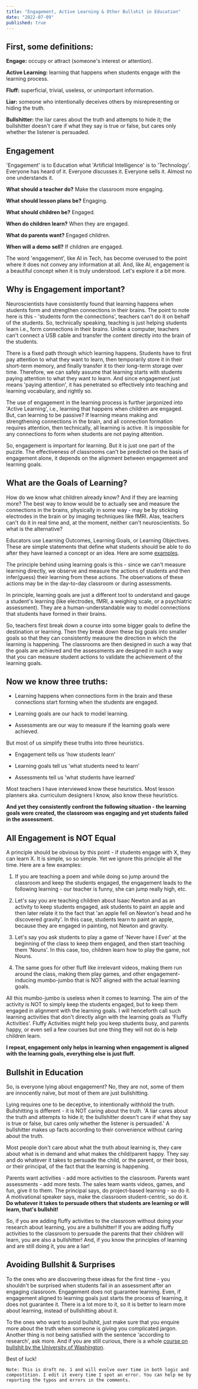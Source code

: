 ```yaml
---
title: "Engagement, Active Learning & Other Bullshit in Education"
date: "2022-07-09"
published: true
---
```

First, some definitions:
------------------------

**Engage:** occupy or attract (someone's interest or attention).

**Active Learning:** learning that happens when students engage with the learning process.

**Fluff:** superficial, trivial, useless, or unimportant information.

**Liar:** someone who intentionally deceives others by misrepresenting or hiding the truth.

**Bullshitter:** the liar cares about the truth and attempts to hide it; the bullshitter doesn't care if what they say is true or false, but cares only whether the listener is persuaded.

**Engagement**
--------------

'Engagement' is to Education what 'Artificial Intelligence' is to 'Technology'. Everyone has heard of it. Everyone discusses it. Everyone sells it. Almost no one understands it.

**What should a teacher do?** Make the classroom more engaging.

**What should lesson plans be?** Engaging.

**What should children be?** Engaged.

**When do children learn?** When they are engaged.

**What do parents want?** Engaged children.

**When will a demo sell?** If children are engaged.

The word 'engagement', like AI in Tech, has become overused to the point where it does not convey any information at all. And, like AI, engagement is a beautiful concept when it is truly understood. Let's explore it a bit more.

Why is Engagement important?
----------------------------

Neuroscientists have consistently found that learning happens when students form and strengthen connections in their brains. The point to note here is this - 'students form the connections', teachers can't do it on behalf of the students. So, technically speaking, teaching is just helping students learn i.e., form connections in their brains. Unlike a computer, teachers can't connect a USB cable and transfer the content directly into the brain of the students.

There is a fixed path through which learning happens. Students have to first pay attention to what they want to learn, then temporarily store it in their short-term memory, and finally transfer it to their long-term storage over time. Therefore, we can safely assume that learning starts with students paying attention to what they want to learn. And since engagement just means 'paying attention', it has penetrated so effectively into teaching and learning vocabulary, and rightly so.

The use of engagement in the learning process is further jargonized into 'Active Learning', i.e., learning that happens when children are engaged. But, can learning to be passive? If learning means making and strengthening connections in the brain, and all connection formation requires attention, then technically, all learning is active. It is impossible for any connections to form when students are not paying attention.

So, engagement is important for learning. But it is just one part of the puzzle. The effectiveness of classrooms can't be predicted on the basis of engagement alone, it depends on the alignment between engagement and learning goals.

What are the Goals of Learning?
-------------------------------

How do we know what children already know? And if they are learning more? The best way to know would be to actually see and measure the connections in the brains, physically in some way - may be by sticking electrodes in the brain or by imaging techniques like fMRI. Alas, teachers can't do it in real time and, at the moment, neither can't neuroscientists. So what is the alternative?

Educators use Learning Outcomes, Learning Goals, or Learning Objectives. These are simple statements that define what students should be able to do after they have learned a concept or an idea. Here are some [examples](https://cwsei.ubc.ca/sites/default/files/cwsei/resources/instructor/Learning_Goals_at_UBC_and_CU_examples.pdf).

The principle behind using learning goals is this - since we can't measure learning directly, we observe and measure the actions of students and then infer(guess) their learning from these actions. The observations of these actions may be in the day-to-day classroom or during assessments.

In principle, learning goals are just a different tool to understand and gauge a student's learning (like electrodes, fMRI, a weighing scale, or a psychiatric assessment). They are a human-understandable way to model connections that students have formed in their brains.

So, teachers first break down a course into some bigger goals to define the destination or learning. Then they break down these big goals into smaller goals so that they can consistently measure the direction in which the learning is happening. The classrooms are then designed in such a way that the goals are achieved and the assessments are designed in such a way that you can measure student actions to validate the achievement of the learning goals.

Now we know three truths:
-------------------------

-   Learning happens when connections form in the brain and these connections start forming when the students are engaged.
    
-   Learning goals are our hack to model learning.
    
-   Assessments are our way to measure if the learning goals were achieved.
    

But most of us simplify these truths into three heuristics.

-   Engagement tells us 'how students learn'
    
-   Learning goals tell us 'what students need to learn’
    
-   Assessments tell us 'what students have learned'
    

Most teachers I have interviewed know these heuristics. Most lesson planners aka. curriculum designers I know, also know these heuristics.

**And yet they consistently confront the following situation - the learning goals were created, the classroom was engaging and yet students failed in the assessment.**

All Engagement is NOT Equal
---------------------------

A principle should be obvious by this point - if students engage with X, they can learn X. It is simple, so so simple. Yet we ignore this principle all the time. Here are a few examples:

1.  If you are teaching a poem and while doing so jump around the classroom and keep the students engaged, the engagement leads to the following learning - our teacher is funny, she can jump really high, etc.
    
2.  Let's say you are teaching children about Isaac Newton and as an activity to keep students engaged, ask students to paint an apple and then later relate it to the fact that 'an apple fell on Newton's head and he discovered gravity'. In this case, students learn to paint an apple, because they are engaged in painting, not Newton and gravity.
    
3.  Let's say you ask students to play a game of 'Never have I Ever' at the beginning of the class to keep them engaged, and then start teaching them 'Nouns'. In this case, too, children learn how to play the game, not Nouns.
    
4.  The same goes for other fluff like irrelevant videos, making them run around the class, making them play games, and other engagement-inducing mumbo-jumbo that is NOT aligned with the actual learning goals.
    

All this mumbo-jumbo is useless when it comes to learning. The aim of the activity is NOT to simply keep the students engaged, but to keep them engaged in alignment with the learning goals. I will henceforth call such learning activities that don't directly align with the learning goals as 'Fluffy Activities'. Fluffy Activities might help you keep students busy, and parents happy, or even sell a few courses but one thing they will not do is help children learn.

**I repeat, engagement only helps in learning when engagement is aligned with the learning goals, everything else is just fluff.**

Bullshit in Education
---------------------

So, is everyone lying about engagement? No, they are not, some of them are innocently naïve, but most of them are just bullshitting.

Lying requires one to be deceptive, to intentionally withhold the truth. Bullshitting is different - it is NOT caring about the truth. 'A liar cares about the truth and attempts to hide it; the bullshitter doesn't care if what they say is true or false, but cares only whether the listener is persuaded.' A bullshitter makes up facts according to their convenience without caring about the truth.

Most people don't care about what the truth about learning is, they care about what is in demand and what makes the child/parent happy. They say and do whatever it takes to persuade the child, or the parent, or their boss, or their principal, of the fact that the learning is happening.

Parents want activities - add more activities to the classroom. Parents want assessments - add more tests. The sales team wants videos, games, and fun, give it to them. The principal says, do project-based learning - so do it. A motivational speaker says, make the classroom student-centric, so do it. **Do whatever it takes to persuade others that students are learning or will learn, that's bullshit!**

So, if you are adding fluffy activities to the classroom without doing your research about learning, you are a bullshitter! If you are adding fluffy activities to the classroom to persuade the parents that their children will learn, you are also a bullshitter! And, if you know the principles of learning and are still doing it, you are a liar!

Avoiding Bullshit & Surprises
-----------------------------

To the ones who are discovering these ideas for the first time - you shouldn't be surprised when students fail in an assessment after an engaging classroom. Engagement does not guarantee learning. Even, if engagement aligned to learning goals just starts the process of learning, it does not guarantee it. There is a lot more to it, so it is better to learn more about learning, instead of bullshitting about it.

To the ones who want to avoid bullshit, just make sure that you enquire more about the truth when someone is giving you complicated jargon. Another thing is not being satisfied with the sentence 'according to research', ask more. And if you are still curious, there is a whole [course on bullshit by the University of Washington](https://www.callingbullshit.org/videos.html).

Best of luck!

```
Note: This is draft no. 1 and will evolve over time in both logic and compostition. I edit it every time I spot an error. You can help me by reporting the typos and errors in the comments. 
```
